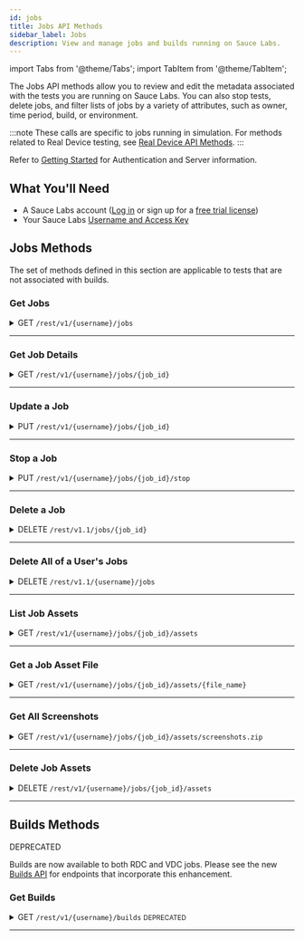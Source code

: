 ```yaml
---
id: jobs
title: Jobs API Methods
sidebar_label: Jobs
description: View and manage jobs and builds running on Sauce Labs.
---
```


import Tabs from '@theme/Tabs';
import TabItem from '@theme/TabItem';

The Jobs API methods allow you to review and edit the metadata associated with the tests you are running on Sauce Labs. You can also stop tests, delete jobs, and filter lists of jobs by a variety of attributes, such as owner, time period, build, or environment.

:::note
These calls are specific to jobs running in simulation. For methods related to Real Device testing, see [Real Device API Methods](/dev/api/rdc).
:::

Refer to [Getting Started](/dev/api) for Authentication and Server information.


## What You'll Need

* A Sauce Labs account ([Log in](https://accounts.saucelabs.com/am/XUI/#login/) or sign up for a [free trial license](https://saucelabs.com/sign-up))
* Your Sauce Labs [Username and Access Key](https://app.saucelabs.com/user-settings)


## Jobs Methods

The set of methods defined in this section are applicable to tests that are not associated with builds.

### Get Jobs

<details><summary><span className="api get">GET</span> <code>/rest/v1/&#123;username&#125;/jobs</code></summary>
<p/>

Get a list of recent jobs run by the specified user.

#### Parameters

<table id="table-api">
  <tbody>
    <tr>
     <td><code>username</code></td>
     <td><p><small>| PATH | REQUIRED | STRING |</small></p><p>The username of the Sauce Labs user whose jobs you are looking up. You can look up Sauce Labs users in your organization using the <a href="/dev/api/accounts/#lookup-users">Lookup Users</a> endpoint.</p></td>
    </tr>
  </tbody>
  <tbody>
    <tr>
     <td><code>limit</code></td>
     <td><p><small>| QUERY | OPTIONAL | INTEGER |</small></p><p>The maximum number of jobs to return.</p></td>
    </tr>
  </tbody>
  <tbody>
    <tr>
     <td><code>skip</code></td>
     <td><p><small>| QUERY | OPTIONAL | INTEGER |</small></p><p>Returns only the jobs beginning after this index number.</p></td>
    </tr>
  </tbody>
  <tbody>
    <tr>
     <td><code>from</code></td>
     <td><p><small>| QUERY | OPTIONAL | DATE-TIME |</small></p><p>Return only jobs that ran on or after this Unix timestamp.</p></td>
    </tr>
  </tbody>
  <tbody>
    <tr>
     <td><code>to</code></td>
     <td><p><small>| QUERY | OPTIONAL | DATE-TIME |</small></p><p>Return only jobs that ran on or before this Unix timestamp.</p></td>
    </tr>
  </tbody>
  <tbody>
    <tr>
     <td><code>format</code></td>
     <td><p><small>| QUERY | OPTIONAL | STRING |</small></p><p>The format in which you want the results. Valid values are <code>json</code> or <code>csv</code>.</p></td>
    </tr>
  </tbody>
</table>

<Tabs
groupId="dc-url"
defaultValue="us"
values={[
{label: 'United States', value: 'us'},
{label: 'Europe', value: 'eu'},
]}>

<TabItem value="us">

```jsx title="Sample Request"
curl -u "$SAUCE_USERNAME:$SAUCE_ACCESS_KEY" --location \
--request GET 'https://api.us-west-1.saucelabs.com/rest/v1/jsmith/jobs?from=1616262316&to=1618940716' | json_pp
```

</TabItem>

<TabItem value="eu">

```jsx title="Sample Request"
curl -u "$SAUCE_USERNAME:$SAUCE_ACCESS_KEY" --location \
--request GET 'https://api.eu-central-1.saucelabs.com/rest/v1/jsmith/jobs?from=1616262316&to=1618940716' | json_pp
```

</TabItem>
</Tabs>

#### Responses

<table id="table-api">
<tbody>
  <tr>
    <td><code>200</code></td>
    <td colSpan='2'>Success.</td>
  </tr>
</tbody>
<tbody>
  <tr>
    <td><code>404</code></td>
    <td colSpan='2'>Not found.</td>
  </tr>
</tbody>
</table>

```jsx title="Sample Response"
[
    {
        "status": "complete",
        "base_config": {
            "username": "jsmith",
            "name": "demoPageTitle",
            "accesskey": "******",
            "platform": "macOS 10.12",
            "browserName": "safari",
            "version": "11.0",
            "extendedDebugging": true,
            "capturePerformance": true
        },
        "command_counts": {
            "All": 4,
            "Error": 2
        },
        "deletion_time": null,
        "url": null,
        "org_id": "******",
        "creation_time": 1618283133,
        "id": "3bad2bfb82404fb184c74716b668d65f",
        "team_id": "******",
        "performance_enabled": true,
        "assigned_tunnel_id": null,
        "container": false,
        "group_id": "******",
        "public": "team",
        "breakpointed": null
    },
    {...},
```
</details>

---

### Get Job Details

<details><summary><span className="api get">GET</span> <code>/rest/v1/&#123;username&#125;/jobs/&#123;job_id&#125;</code></summary>
<p/>

Get detailed information about a specific job.

#### Parameters

<table id="table-api">
  <tbody>
    <tr>
     <td><code>username</code></td>
     <td><p><small>| PATH | REQUIRED | STRING |</small></p><p>The username of the Sauce Labs user whose jobs you are looking up. You can look up Sauce Labs users in your organization using the <a href="/dev/api/accounts/#lookup-users">Lookup Users</a> endpoint.</p></td>
    </tr>
  </tbody>
  <tbody>
    <tr>
     <td><code>job_id</code></td>
     <td><p><small>| PATH | REQUIRED | STRING |</small></p><p>The Sauce Labs identifier of the job you are looking up. You can look up job IDs using the <a href="#get-jobs">Get Jobs</a> endpoint.</p></td>
    </tr>
  </tbody>
</table>

<Tabs
groupId="dc-url"
defaultValue="us"
values={[
{label: 'United States', value: 'us'},
{label: 'Europe', value: 'eu'},
]}>

<TabItem value="us">

```jsx title="Sample Request"
curl -u "$SAUCE_USERNAME:$SAUCE_ACCESS_KEY" --location \
--request GET 'https://api.us-west-1.saucelabs.com/rest/v1/jsmith/jobs/eed5eb4999d840f89f67f8b6d60a2da3' | json_pp
```

</TabItem>

<TabItem value="eu">

```jsx title="Sample Request"
curl -u "$SAUCE_USERNAME:$SAUCE_ACCESS_KEY" --location \
--request GET 'https://api.eu-central-1.saucelabs.com/rest/v1/jsmith/jobs/eed5eb4999d840f89f67f8b6d60a2da3' | json_pp
```

</TabItem>
</Tabs>

#### Responses

<table id="table-api">
<tbody>
  <tr>
    <td><code>200</code></td>
    <td colSpan='2'>Success.</td>
  </tr>
</tbody>
<tbody>
  <tr>
    <td><code>404</code></td>
    <td colSpan='2'>Not found.</td>
  </tr>
</tbody>
</table>

```jsx title="Sample Response"
{
    "browser_short_version": "89",
    "video_url": "https://assets.saucelabs.com/jobs/eed5eb4999d840f89f67f8b6d60a2da3/video.mp4",
    "creation_time": 1618860861,
    "custom-data": null,
    "browser_version": "89.0.4389.72",
    "owner": "jsmith",
    "automation_backend": "cypress",
    "id": "eed5eb4999d840f89f67f8b6d60a2da3",
    "collects_automator_log": false,
    "record_screenshots": true,
    "record_video": true,
    "build": "Release",
    "passed": true,
    "public": "team",
    "assigned_tunnel_id": "***",
    "status": "complete",
    "log_url": "https://assets.saucelabs.com/jobs/eed5eb4999d840f89f67f8b6d60a2da3/selenium-server.log",
    "start_time": 1618860862,
    "proxied": true,
    "modification_time": 1618860985,
    "tags": [
        "e2e",
        "release team",
        "other tag"
    ],
    "name": "Testing Cypress Support - login test",
    "commands_not_successful": 0,
    "consolidated_status": "passed",
    "selenium_version": null,
    "manual": false,
    "end_time": 1618860985,
    "error": null,
    "os": "Windows 10",
    "breakpointed": null,
    "browser": "googlechrome"
}
```
</details>

---

### Update a Job

<details><summary><span className="api put">PUT</span> <code>/rest/v1/&#123;username&#125;/jobs/&#123;job_id&#125;</code></summary>
<p/>

Edit job attributes based on parameters passed in the request, including setting the status of the job. Any parameter for which a new value is provided in the request will replace the existing value. For example, if you provide a set of tags, they will not be added to the current tags; they will replace them, so make sure you pass the entire set you wish to assign.

#### Parameters

<table id="table-api">
  <tbody>
    <tr>
     <td><code>username</code></td>
     <td><p><small>| PATH | REQUIRED | STRING |</small></p><p>The username of the owner of the job you are updating. You can look up Sauce Labs users in your organization using the <a href="/dev/api/accounts/#lookup-usersaccounts/">Lookup Users</a> endpoint.</p></td>
    </tr>
  </tbody>
  <tbody>
    <tr>
     <td><code>job_id</code></td>
     <td><p><small>| PATH | REQUIRED | STRING |</small></p><p>The Sauce Labs identifier of the job to be updated. You can look up job IDs using the <a href="#get-jobs">Get Jobs</a> endpoint.</p></td>
    </tr>
  </tbody>
  <tbody>
    <tr>
     <td><code>name</code></td>
       <td><p><small>| BODY | OPTIONAL | STRING |</small></p><p>A new name for the job.</p></td>
    </tr>
  </tbody>
  <tbody>
    <tr>
     <td><code>tags</code></td>
       <td><p><small>| BODY | OPTIONAL | ARRAY |</small></p><p>The set of distinguishing tags to apply to the job.</p></td>
    </tr>
  </tbody>
  <tbody>
    <tr>
     <td><code>public</code></td>
       <td><p><small>| BODY | OPTIONAL | STRING |</small></p><p>Specifies the level of visibility permitted for the job. Valid values are:
         <ul>
           <li><code>public</code> - Visibility is unrestricted and available to anyone on the internet.</li>
           <li><code>public restricted</code> - Visibility is limited to the results page and video/screenshot assets. Logs and other metadata is hidden from unauthorized viewers.</li>
           <li><code>share</code> - You can share your test using a dedicated link, but it is not listed publicly or indexed by search engines.</li>
           <li><code>team</code> - Only members of the same team as the job owner can view the job.</li>
           <li><code>private</code> - The owner of the job is the only person who is allowed to view it.</li>
         </ul></p><p>Specify multiple roles as comma-separated values.</p></td>
    </tr>
  </tbody>
  <tbody>
    <tr>
     <td><code>passed</code></td>
       <td><p><small>| BODY | OPTIONAL | BOOLEAN |</small></p><p>Asserts whether the job passed (<code>true</code>) or not (<code>false</code>).</p></td>
    </tr>
  </tbody>
  <tbody>
    <tr>
     <td><code>build</code></td>
       <td><p><small>| BODY | OPTIONAL | STRING |</small></p><p>Assign the job to a build. You can specify an existing build name or create a new one.</p></td>
    </tr>
  </tbody>
  <tbody>
    <tr>
     <td><code>custom-data</code></td>
       <td><p><small>| BODY | OPTIONAL | ARRAY of KEY:VALUE Pairs |</small></p><p>Any relevant attributes you wish to add to the job details.</p></td>
    </tr>
  </tbody>
</table>

<Tabs
groupId="dc-url"
defaultValue="us"
values={[
{label: 'United States', value: 'us'},
{label: 'Europe', value: 'eu'},
]}>

<TabItem value="us">

```jsx title="Sample Request"
curl -u "$SAUCE_USERNAME:$SAUCE_ACCESS_KEY" --location \
--request PUT 'https://api.us-west-1.saucelabs.com/rest/v1/walkerlj0/jobs/a2f60bf3ea5f43fa90126f82c0ba2cf6' \
--header 'Content-Type: application/json'
--data-raw '{
    "name": "Cypress Training Test",
    "tags": [
        "e2e",
        "release team",
        "other tag",
        "training",
        "sauce-school"
    ],
    "custom-data": {
        "tcd": "true",
        "editor": "nsweeney"
    }
}'
```

</TabItem>

<TabItem value="eu">

```jsx title="Sample Request"
curl -u "$SAUCE_USERNAME:$SAUCE_ACCESS_KEY" --location \
--request PUT 'https://api.eu-central-1.saucelabs.com/rest/v1/walkerlj0/jobs/a2f60bf3ea5f43fa90126f82c0ba2cf6' \
--header 'Content-Type: application/json'
--data-raw '{
    "name": "Cypress Training Test",
    "tags": [
        "e2e",
        "release team",
        "other tag",
        "training",
        "sauce-school"
    ],
    "custom-data": {
        "tcd": "true",
        "editor": "nsweeney"
    }
}'
```

</TabItem>
</Tabs>

#### Responses

<table id="table-api">
<tbody>
  <tr>
    <td><code>200</code></td>
    <td colSpan='2'>Success.</td>
  </tr>
</tbody>
<tbody>
  <tr>
    <td><code>400</code></td>
    <td colSpan='2'>Bad Request.</td>
  </tr>
</tbody>
<tbody>
  <tr>
    <td><code>404</code></td>
    <td colSpan='2'>Not found.</td>
  </tr>
</tbody>
</table>

```jsx title="Sample Response"
{
    "browser_short_version": "81.0",
    "video_url": "https://assets.saucelabs.com/jobs/a2f60bf3ea5f43fa90126f82c0ba2cf6/video.flv",
    "creation_time": 1618355254,
    "custom-data": {
        "tcd": "true",
        "editor": "nsweeney"
    },
    "browser_version": "81.0.4044.138",
    "owner": "walkerlj0",
    "id": "a2f60bf3ea5f43fa90126f82c0ba2cf6",
    "record_screenshots": true,
    "record_video": true,
    "build": "Release ",
    "passed": false,
    "public": "team",
    "assigned_tunnel_id": null,
    "status": "complete",
    "log_url": "https://assets.saucelabs.com/jobs/a2f60bf3ea5f43fa90126f82c0ba2cf6/selenium-server.log",
    "start_time": 1618355254,
    "proxied": false,
    "modification_time": 1618867580,
    "tags": [
        "e2e",
        "release team",
        "other tag",
        "training",
        "sauce-school"
    ],
    "name": "Cypress Training Test",
    "commands_not_successful": 0,
    "consolidated_status": "failed",
    "end_time": 1618355281,
    "error": "",
    "os": "saucelabs/stt-cypress-mocha-node:v6.0.2",
    "breakpointed": null,
    "browser": "chrome"
}
```
</details>

---

### Stop a Job

<details><summary><span className="api put">PUT</span> <code>/rest/v1/&#123;username&#125;/jobs/&#123;job_id&#125;/stop</code></summary>
<p/>

Get detailed information about a specific job.

#### Parameters

<table id="table-api">
  <tbody>
    <tr>
     <td><code>username</code></td>
     <td><p><small>| PATH | REQUIRED | STRING |</small></p><p>The username of the owner of the job to stop. You can look up Sauce Labs users in your organization using the <a href="/dev/api/accounts/#lookup-users">Lookup Users</a> endpoint.</p></td>
    </tr>
  </tbody>
  <tbody>
    <tr>
     <td><code>job_id</code></td>
     <td><p><small>| PATH | REQUIRED | STRING |</small></p><p>The Sauce Labs identifier of the job to stop. You can look up job IDs using the <a href="#get-jobs">Get Jobs</a> endpoint.</p></td>
    </tr>
  </tbody>
</table>

<Tabs
groupId="dc-url"
defaultValue="us"
values={[
{label: 'United States', value: 'us'},
{label: 'Europe', value: 'eu'},
]}>

<TabItem value="us">

```jsx title="Sample Request"
curl -u "$SAUCE_USERNAME:$SAUCE_ACCESS_KEY" --location \
--request PUT 'https://api.us-west-1.saucelabs.com/rest/v1/nancy.sweeney/jobs/ec92ec2e200d40b8a75a4f6c06e2226f/stop' | json_pp
```

</TabItem>

<TabItem value="eu">

```jsx title="Sample Request"
curl -u "$SAUCE_USERNAME:$SAUCE_ACCESS_KEY" --location \
--request PUT 'https://api.us-west-1.saucelabs.com/rest/v1/nancy.sweeney/jobs/ec92ec2e200d40b8a75a4f6c06e2226f/stop' | json_pp
```

</TabItem>
</Tabs>

#### Responses

<table id="table-api">
<tbody>
  <tr>
    <td><code>200</code></td>
    <td colSpan='2'>Success.</td>
  </tr>
</tbody>
<tbody>
  <tr>
    <td><code>404</code></td>
    <td colSpan='2'>Not found.</td>
  </tr>
</tbody>
</table>

```jsx title="Sample Response"
{
    "browser_short_version": "89",
    "video_url": "https://assets.saucelabs.com/jobs/ec92ec2e200d40b8a75a4f6c06e2226f/video.mp4",
    "creation_time": 1618870023,
    "custom-data": null,
    "browser_version": "89.0.4389.72",
    "owner": "nancy.sweeney",
    "id": "ec92ec2e200d40b8a75a4f6c06e2226f",
    "record_screenshots": true,
    "record_video": true,
    "build": null,
    "passed": null,
    "public": "team",
    "assigned_tunnel_id": null,
    "status": "complete",
    "log_url": "https://assets.saucelabs.com/jobs/ec92ec2e200d40b8a75a4f6c06e2226f/selenium-server.log",
    "start_time": 1618870025,
    "proxied": false,
    "modification_time": 1618870063,
    "tags": [],
    "name": "Performance test for https://paypal.com (on \"Good 3G\" and 4x CPU throttling)",
    "commands_not_successful": 2,
    "consolidated_status": "complete",
    "end_time": 1618870063,
    "error": null,
    "os": "Windows 10",
    "breakpointed": null,
    "browser": "googlechrome"
}
```
</details>

---

### Delete a Job

<details><summary><span className="api delete">DELETE</span> <code>/rest/v1.1/jobs/&#123;job_id&#125;</code></summary>
<p/>

Delete a job and all of its assets from the Sauce Labs test history.

#### Parameters

<table id="table-api">
  <tbody>
    <tr>
     <td><code>job_id</code></td>
     <td><p><small>| PATH | REQUIRED | STRING |</small></p><p>The Sauce Labs identifier of the job to delete. You can look up job IDs using the <a href="#get-jobs">Get Jobs</a> endpoint.</p></td>
    </tr>
  </tbody>
</table>

<Tabs
groupId="dc-url"
defaultValue="us"
values={[
{label: 'United States', value: 'us'},
{label: 'Europe', value: 'eu'},
]}>

<TabItem value="us">

```jsx title="Sample Request"
curl -u "$SAUCE_USERNAME:$SAUCE_ACCESS_KEY" --location \
--request DELETE 'https://api.us-west-1.saucelabs.com/rest/v1.1/jobs/a521fd8a78c4426fb10ab765ab1f6831' | json_pp
```

</TabItem>

<TabItem value="eu">

```jsx title="Sample Request"
curl -u "$SAUCE_USERNAME:$SAUCE_ACCESS_KEY" --location \
--request DELETE 'https://api.eu-central-1.saucelabs.com/rest/v1.1/jobs/a521fd8a78c4426fb10ab765ab1f6831' | json_pp
```

</TabItem>
</Tabs>

#### Responses

<table id="table-api">
<tbody>
  <tr>
    <td><code>204</code></td>
    <td colSpan='2'>No Content.</td>
  </tr>
</tbody>
<tbody>
  <tr>
    <td><code>404</code></td>
    <td colSpan='2'>Not found.</td>
  </tr>
</tbody>
</table>

No payload is returned with the successful deletion.

</details>

---

### Delete All of a User's Jobs

<details><summary><span className="api delete">DELETE</span> <code>/rest/v1.1/&#123;username&#125;/jobs</code></summary>
<p/>

Delete the entire test history and all assets for the specified user.

#### Parameters

<table id="table-api">
  <tbody>
    <tr>
     <td><code>username</code></td>
     <td><p><small>| PATH | REQUIRED | STRING |</small></p><p>The username of the Sauce Labs user whose jobs you are deleting. You can look up Sauce Labs users in your organization using the <a href="/dev/api/accounts/#lookup-users">Lookup Users</a> endpoint.</p></td>
    </tr>
  </tbody>
</table>

<Tabs
groupId="dc-url"
defaultValue="us"
values={[
{label: 'United States', value: 'us'},
{label: 'Europe', value: 'eu'},
]}>

<TabItem value="us">

```jsx title="Sample Request"
curl -u "$SAUCE_USERNAME:$SAUCE_ACCESS_KEY" --location \
--request DELETE 'https://api.us-west-1.saucelabs.com/rest/v1.1/nancy.sweeney/jobs' | json_pp
```

</TabItem>

<TabItem value="eu">

```jsx title="Sample Request"
curl -u "$SAUCE_USERNAME:$SAUCE_ACCESS_KEY" --location \
--request DELETE 'https://api.us-west-1.saucelabs.com/rest/v1.1/nancy.sweeney/jobs' | json_pp
```

</TabItem>
</Tabs>

#### Responses

<table id="table-api">
<tbody>
  <tr>
    <td><code>204</code></td>
    <td colSpan='2'>No Content.</td>
  </tr>
</tbody>
<tbody>
  <tr>
    <td><code>404</code></td>
    <td colSpan='2'>Not found.</td>
  </tr>
</tbody>
</table>

A successful call returns no payload.

</details>

---

### List Job Assets

<details><summary><span className="api get">GET</span> <code>/rest/v1/&#123;username&#125;/jobs/&#123;job_id&#125;/assets</code></summary>
<p/>

Get a list of files associated with a specific test, such as the logs, video, and screenshots.

#### Parameters

<table id="table-api">
  <tbody>
    <tr>
     <td><code>username</code></td>
     <td><p><small>| PATH | REQUIRED | STRING |</small></p><p>The username of the owner of the job. You can look up Sauce Labs users in your organization using the <a href="/dev/api/accounts/#lookup-users">Lookup Users</a> endpoint.</p></td>
    </tr>
  </tbody>
  <tbody>
    <tr>
     <td><code>job_id</code></td>
     <td><p><small>| PATH | REQUIRED | STRING |</small></p><p>The Sauce Labs identifier of the job for which you are retrieving the asset list. You can look up job IDs using the <a href="#get-jobs">Get Jobs</a> endpoint.</p></td>
    </tr>
  </tbody>
</table>

<Tabs
groupId="dc-url"
defaultValue="us"
values={[
{label: 'United States', value: 'us'},
{label: 'Europe', value: 'eu'},
]}>

<TabItem value="us">

```jsx title="Sample Request"
curl -u "$SAUCE_USERNAME:$SAUCE_ACCESS_KEY" --location \
--request GET 'https://api.us-west-1.saucelabs.com/rest/v1/nancy.sweeney/jobs/bc3d1dbd96fd4479925f2afa8efbc090/assets' | json_pp
```

</TabItem>

<TabItem value="eu">

```jsx title="Sample Request"
curl -u "$SAUCE_USERNAME:$SAUCE_ACCESS_KEY" --location \
--request GET 'https://api.eu-central-1.saucelabs.com/rest/v1/nancy.sweeney/jobs/bc3d1dbd96fd4479925f2afa8efbc090/assets' | json_pp
```

</TabItem>
</Tabs>

#### Responses

<table id="table-api">
<tbody>
  <tr>
    <td><code>200</code></td>
    <td colSpan='2'>Success.</td>
  </tr>
</tbody>
<tbody>
  <tr>
    <td><code>404</code></td>
    <td colSpan='2'>Not found.</td>
  </tr>
</tbody>
</table>

```jsx title="Sample Response"
{
    "automator.log": "automator.log",
    "network.har": "network.har",
    "video.mp4": "video.mp4",
    "selenium-log": "selenium-server.log",
    "performance.json": "performance.json",
    "sauce-log": "log.json",
    "video": "video.mp4",
    "screenshots": [
        "0000screenshot.png",
        "0001screenshot.png",
        "0002screenshot.png"
    ]
}
```
</details>

---

### Get a Job Asset File

<details><summary><span className="api get">GET</span> <code>/rest/v1/&#123;username&#125;/jobs/&#123;job_id&#125;/assets/&#123;file_name&#125;</code></summary>
<p/>

Retrieve one of the asset files associated with a job, such as a log file, video, or screenshot. The response contains the output of the requested file.

#### Parameters

<table id="table-api">
  <tbody>
    <tr>
     <td><code>username</code></td>
     <td><p><small>| PATH | REQUIRED | STRING |</small></p><p>The username of the owner of the job. You can look up Sauce Labs users in your organization using the <a href="/dev/api/accounts/#lookup-users">Lookup Users</a> endpoint.</p></td>
    </tr>
  </tbody>
  <tbody>
    <tr>
     <td><code>job_id</code></td>
     <td><p><small>| PATH | REQUIRED | STRING |</small></p><p>The Sauce Labs identifier of the job for which you are retrieving the asset list. You can look up job IDs using the <a href="#get-jobs">Get Jobs</a> endpoint.</p></td>
    </tr>
  </tbody>
  <tbody>
    <tr>
     <td><code>file_name</code></td>
     <td><p><small>| PATH | REQUIRED | STRING |</small></p><p>The name of the asset file you wish to download. You can look up file names using the <a href="#list-job-assets">List Job Assets</a> endpoint.</p></td>
    </tr>
  </tbody>
</table>

<Tabs
groupId="dc-url"
defaultValue="us"
values={[
{label: 'United States', value: 'us'},
{label: 'Europe', value: 'eu'},
]}>

<TabItem value="us">

```jsx title="Sample Request"
curl -u "$SAUCE_USERNAME:$SAUCE_ACCESS_KEY" --location \
--request GET 'https://api.us-west-1.saucelabs.com/rest/v1/nancy.sweeney/jobs/bc3d1dbd96fd4479925f2afa8efbc090/assets/performance.json' | json_pp
```

</TabItem>

<TabItem value="eu">

```jsx title="Sample Request"
curl -u "$SAUCE_USERNAME:$SAUCE_ACCESS_KEY" --location \
--request GET 'https://api.eu-central-1.saucelabs.com/rest/v1/nancy.sweeney/jobs/bc3d1dbd96fd4479925f2afa8efbc090/assets/performance.json' | json_pp
```

</TabItem>
</Tabs>

#### Responses

<table id="table-api">
<tbody>
  <tr>
    <td><code>200</code></td>
    <td colSpan='2'>Success.</td>
  </tr>
</tbody>
<tbody>
  <tr>
    <td><code>404</code></td>
    <td colSpan='2'>Not found.</td>
  </tr>
</tbody>
</table>

```jsx title="Sample Response"
[
    {
        "lighthouseVersion": "6.3.0",
        "timestamp": 1618922245243,
        "loaderId": "806270ED1EF8FA367C4CDC4083079F32",
        "score": 0.61,
        "url": "https://www.paypal.com/",
        "value": {
            "mainThreadWorkBreakdown": [
                {
                    "group": "scriptEvaluation",
                    "duration": 498
                },
                {
                    "group": "other",
                    "duration": 304
                },
                {
                    "group": "styleLayout",
                    "duration": 236
                },
                {
                    "group": "paintCompositeRender",
                    "duration": 102
                },
                {
                    "group": "parseHTML",
                    "duration": 24
                },
                {
                    "group": "garbageCollection",
                    "duration": 22
                },
                {
                    "group": "scriptParseCompile",
                    "duration": 18
                }
            ],
            "diagnostics": {
                "numRequests": 33,
                "numScripts": 12,
                "numStylesheets": 1,
                "numFonts": 4,
                "numTasks": 266,
                "numTasksOver10ms": 16,
                "numTasksOver25ms": 7,
                "numTasksOver50ms": 5,
                "numTasksOver100ms": 2,
                "numTasksOver500ms": 0,
                "rtt": 8,
                "throughput": 1446875.3581661892,
                "maxRtt": 26,
                "maxServerLatency": 581,
                "totalByteWeight": 3646672,
                "totalTaskTime": 1204,
                "mainDocumentTransferSize": 37202
            },
            "metrics": {
                "estimatedInputLatency": 19,
                "timeToFirstByte": 572,
                "serverResponseTime": 572,
                "domContentLoaded": 4057,
                "firstVisualChange": 4111,
                "firstPaint": 4115,
                "firstContentfulPaint": 4115,
                "firstMeaningfulPaint": 4115,
                "lastVisualChange": 17642,
                "firstCPUIdle": 7608,
                "firstInteractive": 7608,
                "load": 5043,
                "speedIndex": 6431,
                "totalBlockingTime": 200,
                "largestContentfulPaint": 4115,
                "cumulativeLayoutShift": 0
            },
            "scoreOverview": {
                "firstContentfulPaint": {
                    "score": 0.47,
                    "value": 4114.5,
                    "weight": 15
                },
                "speedIndex": {
                    "score": 0.4,
                    "value": 6431,
                    "weight": 15
                },
                "largestContentfulPaint": {
                    "score": 0.47,
                    "value": 4114.5,
                    "weight": 25
                },
                "firstInteractive": {
                    "score": 0.47,
                    "value": 7607.5,
                    "weight": 15
                },
                "totalBlockingTime": {
                    "score": 0.97,
                    "value": 200,
                    "weight": 25
                },
                "cumulativeLayoutShift": {
                    "score": 1,
                    "value": 0,
                    "weight": 5
                }
            },
            "requestTypes": {
                "Document": {
                    "size": 106595,
                    "encoded": 0,
                    "count": 1
                },
                "Font": {
                    "size": 73360,
                    "encoded": 0,
                    "count": 4
                },
                "Stylesheet": {
                    "size": 316022,
                    "encoded": 0,
                    "count": 1
                },
                "Image": {
                    "size": 191384,
                    "encoded": 0,
                    "count": 7
                },
                "Script": {
                    "size": 1587992,
                    "encoded": 0,
                    "count": 12
                },
                "XHR": {
                    "size": 39994,
                    "encoded": 0,
                    "count": 2
                },
                "Other": {
                    "size": 6876,
                    "encoded": 0,
                    "count": 2
                },
                "Media": {
                    "size": 1360299,
                    "encoded": 0,
                    "count": 2
                }
            },
            "warnings": {}
        },
        "type": "hard"
    }
]
```
</details>

---

### Get All Screenshots

<details><summary><span className="api get">GET</span> <code>/rest/v1/&#123;username&#125;/jobs/&#123;job_id&#125;/assets/screenshots.zip</code></summary>
<p/>

Retrieves all of the screenshot files for the specified job and downloads them as a single ZIP file. Use the `--output <filepath>` cURL flag, as shown in the request samples, to download to a local directory. 

#### Parameters

<table id="table-api">
  <tbody>
    <tr>
     <td><code>username</code></td>
     <td><p><small>| PATH | REQUIRED | STRING |</small></p><p>The username of the owner of the job. You can look up Sauce Labs users in your organization using the <a href="/dev/api/accounts/#lookup-users">Lookup Users</a> endpoint.</p></td>
    </tr>
  </tbody>
  <tbody>
    <tr>
     <td><code>job_id</code></td>
     <td><p><small>| PATH | REQUIRED | STRING |</small></p><p>The Sauce Labs identifier of the job for which you are retrieving the asset list. You can look up job IDs using the <a href="#get-jobs">Get Jobs</a> endpoint.</p></td>
    </tr>
  </tbody>
</table>

<Tabs
groupId="dc-url"
defaultValue="us"
values={[
{label: 'United States', value: 'us'},
{label: 'Europe', value: 'eu'},
]}>

<TabItem value="us">

```jsx title="Sample Request"
curl -u "$SAUCE_USERNAME:$SAUCE_ACCESS_KEY" --location \
--request GET 'https://api.us-west-1.saucelabs.com/rest/v1/nancy.sweeney/jobs/bc3d1dbd96fd4479925f2afa8efbc090/assets/screenshots.zip' --output './screenshots.zip'
```

</TabItem>

<TabItem value="eu">

```jsx title="Sample Request"
curl -u "$SAUCE_USERNAME:$SAUCE_ACCESS_KEY" --location \
--request GET 'https://api.eu-central-1.saucelabs.com/rest/v1/nancy.sweeney/jobs/bc3d1dbd96fd4479925f2afa8efbc090/assets/screenshots.zip' --output './screenshots.zip'
```

</TabItem>
</Tabs>

#### Responses

<table id="table-api">
<tbody>
  <tr>
    <td><code>200</code></td>
    <td colSpan='2'>Success. Screenshots are downloaded to the specified output location.</td>
  </tr>
</tbody>
<tbody>
  <tr>
    <td><code>401</code></td>
    <td colSpan='2'>Not authorized.</td>
  </tr>
</tbody>
<tbody>
  <tr>
    <td><code>404</code></td>
    <td colSpan='2'>Not found.</td>
  </tr>
</tbody>
</table>

```jsx title="Sample Response"
% Total    % Received % Xferd  Average Speed   Time    Time     Time  Current
                               Dload  Upload   Total   Spent    Left  Speed
100     9    0     9    0     0     18      0 --:--:-- --:--:-- --:--:--    18
```
</details>

---


### Delete Job Assets

<details><summary><span className="api delete">DELETE</span> <code>/rest/v1/&#123;username&#125;/jobs/&#123;job_id&#125;/assets</code></summary>
<p/>

Sauce Labs retains job asset files for 30 days, after which, they are purged, but you can delete the asset files for a job before that, if desired. This request deletes all of the asset files associated with a job. Deleting a single asset file is not supported at this time.

#### Parameters

<table id="table-api">
  <tbody>
    <tr>
     <td><code>username</code></td>
     <td><p><small>| PATH | REQUIRED | STRING |</small></p><p>The username of the owner of the job. You can look up Sauce Labs users in your organization using the <a href="/dev/api/accounts/#lookup-users">Lookup Users</a> endpoint.</p></td>
    </tr>
  </tbody>
  <tbody>
    <tr>
     <td><code>job_id</code></td>
     <td><p><small>| PATH | REQUIRED | STRING |</small></p><p>The Sauce Labs identifier of the job for which you are retrieving the asset list. You can look up job IDs using the <a href="#get-jobs">Get Jobs</a> endpoint.</p></td>
    </tr>
  </tbody>
</table>

<Tabs
groupId="dc-url"
defaultValue="us"
values={[
{label: 'United States', value: 'us'},
{label: 'Europe', value: 'eu'},
]}>

<TabItem value="us">

```jsx title="Sample Request"
curl -u "$SAUCE_USERNAME:$SAUCE_ACCESS_KEY" --location \
--request DELETE 'https://api.us-west-1.saucelabs.com/rest/v1/nancy.sweeney/jobs/bc3d1dbd96fd4479925f2afa8efbc090/assets' | json_pp
```

</TabItem>

<TabItem value="eu">

```jsx title="Sample Request"
curl -u "$SAUCE_USERNAME:$SAUCE_ACCESS_KEY" --location \
--request DELETE 'https://api.eu-central-1.saucelabs.com/rest/v1/nancy.sweeney/jobs/bc3d1dbd96fd4479925f2afa8efbc090/assets' | json_pp
```

</TabItem>
</Tabs>

#### Responses

<table id="table-api">
<tbody>
  <tr>
    <td><code>200</code></td>
    <td colSpan='2'>Success.</td>
  </tr>
</tbody>
<tbody>
  <tr>
    <td><code>404</code></td>
    <td colSpan='2'>Not found.</td>
  </tr>
</tbody>
</table>

```jsx title="Sample Response"
[
    [
        "0000screenshot.png",
        11305
    ],
    [
        "0001screenshot.png",
        55109
    ],
    [
        "0002screenshot.png",
        55109
    ],
    [
        "_crmuxdriver.log",
        100136
    ],
    [
        "_lhr_806270ED1EF8FA367C4CDC4083079F32.json.gz",
        46316
    ],
    [
        "_tracelog_806270ED1EF8FA367C4CDC4083079F32.json.gz",
        1690435
    ],
    [
        "automator.log",
        281824
    ],
    [
        "log.json",
        6201
    ],
    [
        "network.har",
        14118
    ],
    [
        "performance.json",
        4812
    ],
    [
        "selenium-server.log",
        341436
    ],
    [
        "video.mp4",
        210140
    ]
]
```
</details>

---

## Builds Methods

<p><span className="sauceGold">DEPRECATED</span></p>

Builds are now available to both RDC and VDC jobs. Please see the new [Builds API](/dev/api/builds) for endpoints that incorporate this enhancement.


### Get Builds

<details><summary><span className="api get">GET</span> <code>/rest/v1/&#123;username&#125;/builds</code>  <small><span className="sauceGold">DEPRECATED</span></small></summary>
<p/>

Get a list of recent builds run by the specified user.

#### Parameters

<table id="table-api">
  <tbody>
    <tr>
     <td><code>username</code></td>
     <td><p><small>| PATH | REQUIRED | STRING |</small></p><p>The username of the Sauce Labs users whose builds you are looking up. You can look up Sauce Labs users in your organization using the <a href="/dev/api/accounts/#lookup-users">Lookup Users</a> endpoint.</p></td>
    </tr>
  </tbody>
</table>

<Tabs
groupId="dc-url"
defaultValue="us"
values={[
{label: 'United States', value: 'us'},
{label: 'Europe', value: 'eu'},
]}>

<TabItem value="us">

```jsx title="Sample Request"
curl -u "$SAUCE_USERNAME:$SAUCE_ACCESS_KEY" --location \
--request GET 'https://api.us-west-1.saucelabs.com/rest/v1/jsmith/builds' | json_pp
```

</TabItem>

<TabItem value="eu">

```jsx title="Sample Request"
curl -u "$SAUCE_USERNAME:$SAUCE_ACCESS_KEY" --location \
--request GET 'https://api.eu-central-1.saucelabs.com/rest/v1/jsmith/builds' | json_pp
```

</TabItem>
</Tabs>

#### Responses

<table id="table-api">
<tbody>
  <tr>
    <td><code>200</code></td>
    <td colSpan='2'>Success.</td>
  </tr>
</tbody>
<tbody>
  <tr>
    <td><code>404</code></td>
    <td colSpan='2'>Not found.</td>
  </tr>
</tbody>
</table>

```jsx title="Sample Response"
[
    {
        "status": "failed",
        "jobs": {
            "completed": 0,
            "finished": 44,
            "queued": 0,
            "failed": 22,
            "running": 0,
            "passed": 22,
            "errored": 0,
            "public": 0
        },
        "name": "Release",
        "deletion_time": null,
        "org_id": "******",
        "start_time": 1618847969,
        "creation_time": 1618847979,
        "number": null,
        "public": false,
        "modification_time": 1618860999,
        "prefix": null,
        "end_time": 1618860985,
        "passed": false,
        "owner": "jsmith",
        "run": 9,
        "team_id": "******",
        "group_id": "******",
        "id": "45d7c21d1df748abbe9c425ab0ecbe4b"
    },
    {...}
]
```
</details>

---
